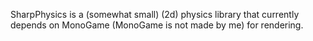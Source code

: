 SharpPhysics is a (somewhat small) (2d) physics library that currently depends on MonoGame (MonoGame is not made by me) for rendering.
